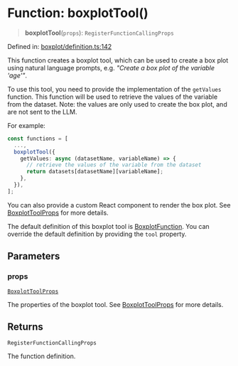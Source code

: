 # Function: boxplotTool()

> **boxplotTool**(`props`): `RegisterFunctionCallingProps`

Defined in: [boxplot/definition.ts:142](https://github.com/GeoDaCenter/openassistant/blob/aa41155e698e0b65b1716140c0c14440cdd9d76a/packages/echarts/src/boxplot/definition.ts#L142)

This function creates a boxplot tool, which can be used to create a box plot using natural language prompts, e.g. *"Create a box plot of the variable 'age'"*.

To use this tool, you need to provide the implementation of the `getValues` function.
This function will be used to retrieve the values of the variable from the dataset.
Note: the values are only used to create the box plot, and are not sent to the LLM.

For example:

```ts
const functions = [
  ...,
  boxplotTool({
    getValues: async (datasetName, variableName) => {
      // retrieve the values of the variable from the dataset
      return datasets[datasetName][variableName];
    },
  }),
];
```

You can also provide a custom React component to render the box plot.
See [BoxplotToolProps](../type-aliases/BoxplotToolProps.md) for more details.

The default definition of this boxplot tool is [BoxplotFunction](../variables/BoxplotFunction.md).
You can override the default definition by providing the `tool` property.

## Parameters

### props

[`BoxplotToolProps`](../type-aliases/BoxplotToolProps.md)

The properties of the boxplot tool. See [BoxplotToolProps](../type-aliases/BoxplotToolProps.md) for more details.

## Returns

`RegisterFunctionCallingProps`

The function definition.
